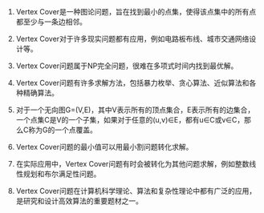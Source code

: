 

1. Vertex Cover是一种图论问题，旨在找到最小的点集，使得该点集中的所有点都至少与一条边相邻。

2. Vertex Cover对于许多现实问题都有应用，例如电路板布线、城市交通网络设计等。

3. Vertex Cover问题属于NP完全问题，很难在多项式时间内找到最优解。

4. Vertex Cover问题有许多求解方法，包括暴力枚举、贪心算法、近似算法和各种精确算法。

5. 对于一个无向图G=(V,E)，其中V表示所有的顶点集合，E表示所有的边集合，一个点集C是V的一个子集，如果对于任意的(u,v)∈E，都有u∈C或v∈C，那么C称为G的一个点覆盖。

6. Vertex Cover问题的最小值可以用最小割问题转化求解。

7. 在实际应用中，Vertex Cover问题有时会被转化为其他问题求解，例如整数线性规划和布尔满足性问题。

8. Vertex Cover问题在计算机科学理论、算法和复杂性理论中都有广泛的应用，是研究和设计高效算法的重要题材之一。
